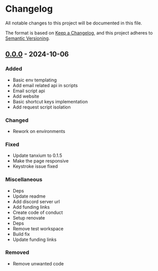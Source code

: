 # Changelog

All notable changes to this project will be documented in this file.

The format is based on [Keep a Changelog](https://keepachangelog.com/en/1.0.0/),
and this project adheres to [Semantic Versioning](https://semver.org/spec/v2.0.0.html).

## [0.0.0] - 2024-10-06

### Added

- Basic env templating
- Add email related api in scripts
- Email script api
- Add website
- Basic shortcut keys implementation
- Add request script isolation

### Changed

- Rework on environments

### Fixed

- Update tanxium to 0.1.5
- Make the page responsive
- Keystroke issue fixed

### Miscellaneous

- Deps
- Update readme
- Add discord server url
- Add funding links
- Create code of conduct
- Setup renovate
- Deps
- Remove test workspace
- Build fix
- Update funding links

### Removed

- Remove unwanted code

[0.0.0]: https://github.com/neplextech/yasumu/compare/yasumu-canary-0.0.0..0.0.0

<!-- generated by git-cliff -->
